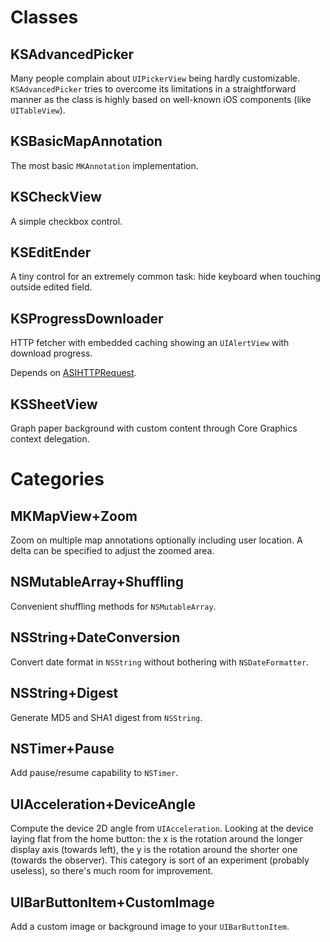 # Classes

## KSAdvancedPicker

Many people complain about `UIPickerView` being hardly customizable. `KSAdvancedPicker` tries to overcome its limitations in a straightforward manner as the class is highly based on well-known iOS components (like `UITableView`).

## KSBasicMapAnnotation

The most basic `MKAnnotation` implementation.

## KSCheckView

A simple checkbox control.

## KSEditEnder

A tiny control for an extremely common task: hide keyboard when touching outside edited field.

## KSProgressDownloader

HTTP fetcher with embedded caching showing an `UIAlertView` with download progress.

Depends on [ASIHTTPRequest](http://github.com/pokeb/asi-http-request).

## KSSheetView

Graph paper background with custom content through Core Graphics context delegation.

# Categories

## MKMapView+Zoom

Zoom on multiple map annotations optionally including user location. A delta can be specified to adjust the zoomed area.

## NSMutableArray+Shuffling

Convenient shuffling methods for `NSMutableArray`.

## NSString+DateConversion

Convert date format in `NSString` without bothering with `NSDateFormatter`.

## NSString+Digest

Generate MD5 and SHA1 digest from `NSString`.

## NSTimer+Pause

Add pause/resume capability to `NSTimer`.

## UIAcceleration+DeviceAngle

Compute the device 2D angle from `UIAcceleration`. Looking at the device laying flat from the home button: the x is the rotation around the longer display axis (towards left), the y is the rotation around the shorter one (towards the observer). This category is sort of an experiment (probably useless), so there's much room for improvement.

## UIBarButtonItem+CustomImage

Add a custom image or background image to your `UIBarButtonItem`.
